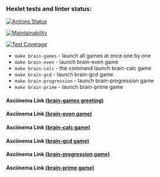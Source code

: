 ### Hexlet tests and linter status:
[![Actions Status](https://github.com/oulyalya/frontend-project-44/workflows/hexlet-check/badge.svg)](https://github.com/oulyalya/frontend-project-44/actions)

[![Maintainability](https://api.codeclimate.com/v1/badges/37a3a1d6aed5b7fc998d/maintainability)](https://codeclimate.com/github/oulyalya/frontend-project-44/maintainability)

[![Test Coverage](https://api.codeclimate.com/v1/badges/37a3a1d6aed5b7fc998d/test_coverage)](https://codeclimate.com/github/oulyalya/frontend-project-44/test_coverage)

- `make brain-games` - launch all games at once one by one
- `make brain-even` - launch brain-even game
- `make brain-calc` - the command launch brain-calc game
- `make brain-gcd` - launch brain-gcd game
- `make brain-progression` - launch brain-progression game
- `make brain-prime` - launch brain-prime game

#### Asciinema Link [(brain-games greeting)](https://asciinema.org/a/hV59gnunBSTdVCdr9JelW1Tkc)

#### Asciinema Link [(brain-even game)](https://asciinema.org/a/RAR0etknFjwhb5QZ7jQI8sa6s)

#### Asciinema Link [(brain-calc game)](https://asciinema.org/a/YxQIyA0M3f6xT85I1InFMJwIj)

#### Asciinema Link [(brain-gcd game)](https://asciinema.org/a/vKxXJRYxbGiEyecwnCQ0oWrcI)

#### Asciinema Link [(brain-progression game)](https://asciinema.org/a/SmrqYKDsTjzJ2NcpNFCoWiuzh)

#### Asciinema Link [(brain-prime game)](https://asciinema.org/a/22j1U2rXuBVDs2oecQdorfaYf)
